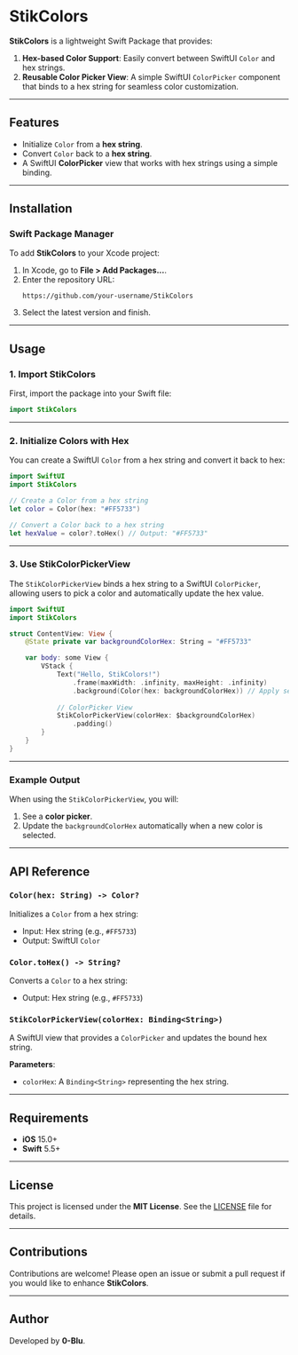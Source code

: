 
# StikColors

**StikColors** is a lightweight Swift Package that provides:

1. **Hex-based Color Support**: Easily convert between SwiftUI `Color` and hex strings.
2. **Reusable Color Picker View**: A simple SwiftUI `ColorPicker` component that binds to a hex string for seamless color customization.

---

## Features

- Initialize `Color` from a **hex string**.
- Convert `Color` back to a **hex string**.
- A SwiftUI **ColorPicker** view that works with hex strings using a simple binding.

---

## Installation

### Swift Package Manager

To add **StikColors** to your Xcode project:

1. In Xcode, go to **File > Add Packages...**.
2. Enter the repository URL:
   ```plaintext
   https://github.com/your-username/StikColors
   ```
3. Select the latest version and finish.

---

## Usage

### 1. Import StikColors

First, import the package into your Swift file:

```swift
import StikColors
```

---

### 2. Initialize Colors with Hex

You can create a SwiftUI `Color` from a hex string and convert it back to hex:

```swift
import SwiftUI
import StikColors

// Create a Color from a hex string
let color = Color(hex: "#FF5733")

// Convert a Color back to a hex string
let hexValue = color?.toHex() // Output: "#FF5733"
```

---

### 3. Use StikColorPickerView

The `StikColorPickerView` binds a hex string to a SwiftUI `ColorPicker`, allowing users to pick a color and automatically update the hex value.

```swift
import SwiftUI
import StikColors

struct ContentView: View {
    @State private var backgroundColorHex: String = "#FF5733"

    var body: some View {
        VStack {
            Text("Hello, StikColors!")
                .frame(maxWidth: .infinity, maxHeight: .infinity)
                .background(Color(hex: backgroundColorHex)) // Apply selected color
            
            // ColorPicker View
            StikColorPickerView(colorHex: $backgroundColorHex)
                .padding()
        }
    }
}
```

---

### Example Output

When using the `StikColorPickerView`, you will:

1. See a **color picker**.
2. Update the `backgroundColorHex` automatically when a new color is selected.

---

## API Reference

### `Color(hex: String) -> Color?`

Initializes a `Color` from a hex string:

- Input: Hex string (e.g., `#FF5733`)
- Output: SwiftUI `Color`

### `Color.toHex() -> String?`

Converts a `Color` to a hex string:

- Output: Hex string (e.g., `#FF5733`)

### `StikColorPickerView(colorHex: Binding<String>)`

A SwiftUI view that provides a `ColorPicker` and updates the bound hex string.

**Parameters**:
- `colorHex`: A `Binding<String>` representing the hex string.

---

## Requirements

- **iOS** 15.0+
- **Swift** 5.5+

---

## License

This project is licensed under the **MIT License**. See the [LICENSE](LICENSE) file for details.

---

## Contributions

Contributions are welcome! Please open an issue or submit a pull request if you would like to enhance **StikColors**.

---

## Author

Developed by **0-Blu**.
